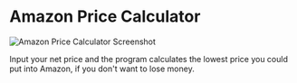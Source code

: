 # Amazon Price Calculator
![Amazon Price Calculator Screenshot](http://i.imgur.com/QdVuTm0.png)

Input your net price and the program calculates the lowest price you could put into Amazon, if you don't want to lose money.
